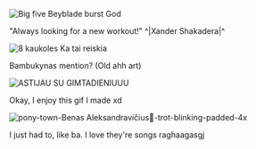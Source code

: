 ![Big five Beyblade burst God](https://github.com/user-attachments/assets/c48ab1da-52e7-4864-805e-0cb530a7945e)

"Always looking for a new workout!" ^|Xander Shakadera|^

![8 kaukoles  Ka tai reiskia](https://github.com/user-attachments/assets/88012648-8d02-419c-ad7b-87fc4466b4c4)

Bambukynas mention? (Old ahh art)

![ASTIJAU SU GIMTADIENIUUU](https://github.com/user-attachments/assets/62dff42f-68e0-4699-bb2c-22a0c08f4bcd)

Okay, I enjoy this gif I made xd

![pony-town-Benas Aleksandravičius🥀-trot-blinking-padded-4x](https://github.com/user-attachments/assets/8c4fdd67-863d-4f2b-9389-d5eac405d598)

I just had to, like ba. I love they're songs raghaagasgj


